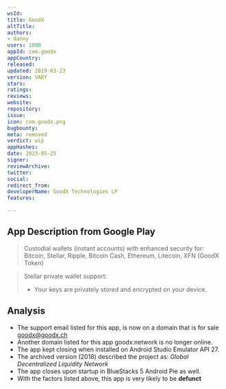 ```yaml
---
wsId: 
title: GoodX
altTitle: 
authors:
- danny
users: 1000
appId: com.goodx
appCountry: 
released: 
updated: 2019-03-23
version: VARY
stars: 
ratings: 
reviews: 
website: 
repository: 
issue: 
icon: com.goodx.png
bugbounty: 
meta: removed
verdict: wip
appHashes: 
date: 2023-05-25
signer: 
reviewArchive: 
twitter: 
social: 
redirect_from: 
developerName: GoodX Technologies LP
features: 

---
```


## App Description from Google Play 

> Custodial wallets (instant accounts) with enhanced security for: Bitcoin, Stellar, Ripple, Bitcoin Cash, Ethereum, Litecoin, XFN (GoodX Token)

> Stellar private wallet support:
> - Your keys are privately stored and encrypted on your device.

## Analysis 

- The support email listed for this app, is now on a domain that is for sale goodx@goodx.ch
- Another domain listed for this app goodx.network is no longer online.
- The app kept closing when installed on Android Studio Emulator API 27. 
- The archived version (2018) described the project as: *Global Decentralized Liquidity Network*
- The app closes upon startup in BlueStacks 5 Android Pie as well. 
- With the factors listed above, this app is very likely to be **defunct**
